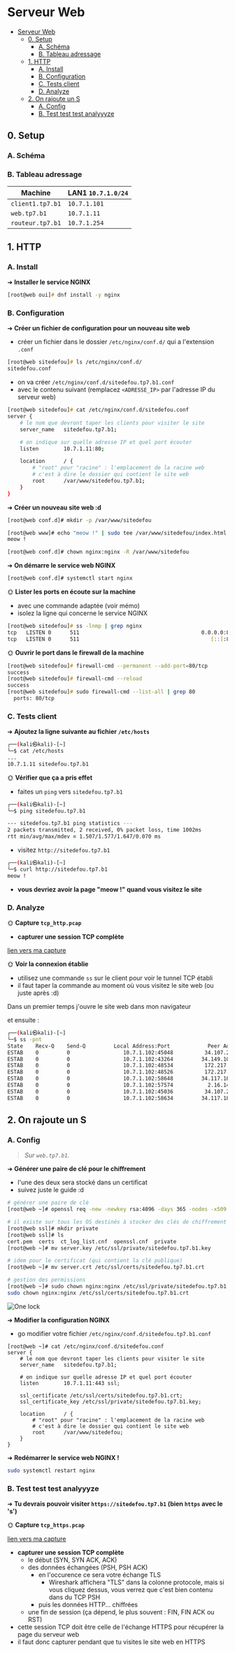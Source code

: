 # Serveur Web

- [Serveur Web](#serveur-web)
  - [0. Setup](#0-setup)
    - [A. Schéma](#a-schéma)
    - [B. Tableau adressage](#b-tableau-adressage)
  - [1. HTTP](#1-http)
    - [A. Install](#a-install)
    - [B. Configuration](#b-configuration)
    - [C. Tests client](#c-tests-client)
    - [D. Analyze](#d-analyze)
  - [2. On rajoute un S](#2-on-rajoute-un-s)
    - [A. Config](#a-config)
    - [B. Test test test analyyyze](#b-test-test-test-analyyyze)

## 0. Setup

### A. Schéma

### B. Tableau adressage

| Machine          | LAN1 `10.7.1.0/24` |
|------------------|--------------------|
| `client1.tp7.b1` | `10.7.1.101`       |
| `web.tp7.b1`     | `10.7.1.11`        |
| `routeur.tp7.b1` | `10.7.1.254`       |

## 1. HTTP

### A. Install

➜ **Installer le service NGINX**

```zsh
[root@web oui]# dnf install -y nginx
```

### B. Configuration

➜ **Créer un fichier de configuration pour un nouveau site web**

- créer un fichier dans le dossier `/etc/nginx/conf.d/` qui a l'extension `.conf`
```zsh
[root@web sitedefou]# ls /etc/nginx/conf.d/
sitedefou.conf
```
- on va créer `/etc/nginx/conf.d/sitedefou.tp7.b1.conf`
- avec le contenu suivant (remplacez `<ADRESSE_IP>` par l'adresse IP du serveur web)

```zsh
[root@web sitedefou]# cat /etc/nginx/conf.d/sitedefou.conf 
server {
    # le nom que devront taper les clients pour visiter le site
    server_name   sitedefou.tp7.b1;

    # on indique sur quelle adresse IP et quel port écouter
    listen        10.7.1.11:80;

    location      / {
        # "root" pour "racine" : l'emplacement de la racine web
        # c'est à dire le dossier qui contient le site web
        root      /var/www/sitedefou.tp7.b1;
    }
}
```

➜ **Créer un nouveau site web :d**

```bash
[root@web conf.d]# mkdir -p /var/www/sitedefou

[root@web www]# echo "meow !" | sudo tee /var/www/sitedefou/index.html
meow !

[root@web conf.d]# chown nginx:nginx -R /var/www/sitedefou
```

➜ **On démarre le service web NGINX**

```bash
[root@web conf.d]# systemctl start nginx
```

🌞 **Lister les ports en écoute sur la machine**

- avec une commande adaptée (voir mémo)
- isolez la ligne qui concerne le service NGINX
```zsh
[root@web sitedefou]# ss -lnmp | grep nginx
tcp   LISTEN 0      511                                       0.0.0.0:80               0.0.0.0:*    users:(("nginx",pid=1713,fd=6),("nginx",pid=1712,fd=6),("nginx",pid=1711,fd=6))
tcp   LISTEN 0      511                                          [::]:80                  [::]:*    users:(("nginx",pid=1713,fd=7),("nginx",pid=1712,fd=7),("nginx",pid=1711,fd=7))
```

🌞 **Ouvrir le port dans le firewall de la machine**

```zsh
[root@web sitedefou]# firewall-cmd --permanent --add-port=80/tcp
success
[root@web sitedefou]# firewall-cmd --reload
success
[root@web sitedefou]# sudo firewall-cmd --list-all | grep 80
  ports: 80/tcp
```

### C. Tests client

➜ **Ajoutez la ligne suivante au fichier `/etc/hosts`**

```zsh
┌──(kali㉿kali)-[~]
└─$ cat /etc/hosts
...
10.7.1.11 sitedefou.tp7.b1
```

🌞 **Vérifier que ça a pris effet**

- faites un `ping` vers `sitedefou.tp7.b1`
```zsh
┌──(kali㉿kali)-[~]
└─$ ping sitedefou.tp7.b1

--- sitedefou.tp7.b1 ping statistics ---
2 packets transmitted, 2 received, 0% packet loss, time 1002ms
rtt min/avg/max/mdev = 1.507/1.577/1.647/0.070 ms
```
- visitez `http://sitedefou.tp7.b1`
```zsh
┌──(kali㉿kali)-[~]
└─$ curl http://sitedefou.tp7.b1
meow !
```
- **vous devriez avoir la page "meow !" quand vous visitez le site**

### D. Analyze

🌞 **Capture `tcp_http.pcap`**

- **capturer une session TCP complète**

[lien vers ma capture](./tcp_http.pcap)

🌞 **Voir la connexion établie**

- utilisez une commande `ss` sur le client pour voir le tunnel TCP établi
- il faut taper la commande au moment où vous visitez le site web (ou juste après :d)

Dans un premier temps j'ouvre le site web dans mon navigateur

et ensuite : 
```zsh
┌──(kali㉿kali)-[~]
└─$ ss -pnt                                          
State    Recv-Q    Send-Q         Local Address:Port            Peer Address:Port    Process                                                                              
ESTAB    0         0                 10.7.1.102:45048          34.107.243.93:443      users:(("firefox-esr",pid=23825,fd=111))                                            
ESTAB    0         0                 10.7.1.102:43264         34.149.100.209:443      users:(("firefox-esr",pid=23825,fd=119))                                            
ESTAB    0         0                 10.7.1.102:48534          172.217.19.35:80       users:(("firefox-esr",pid=23825,fd=117))                                            
ESTAB    0         0                 10.7.1.102:48526          172.217.19.35:80       users:(("firefox-esr",pid=23825,fd=91))                                             
ESTAB    0         0                 10.7.1.102:58648         34.117.188.166:443      users:(("firefox-esr",pid=23825,fd=107))                                            
ESTAB    0         0                 10.7.1.102:57574           2.16.149.148:80       users:(("firefox-esr",pid=23825,fd=102))                                            
ESTAB    0         0                 10.7.1.102:45036          34.107.243.93:443      users:(("firefox-esr",pid=23825,fd=115))                                            
ESTAB    0         0                 10.7.1.102:58634         34.117.188.166:443      users:(("firefox-esr",pid=23825,fd=82)) 
```

## 2. On rajoute un S

### A. Config

> *Sur `web.tp7.b1`.*

➜ **Générer une paire de clé pour le chiffrement**

- l'une des deux sera stocké dans un certificat
- suivez juste le guide :d

```bash
# générer une paire de clé
[root@web ~]# openssl req -new -newkey rsa:4096 -days 365 -nodes -x509 -keyout server.key -out server.crt

# il existe sur tous les OS destinés à stocker des clés de chiffrement
[root@web ssl]# mkdir private
[root@web ssl]# ls
cert.pem  certs  ct_log_list.cnf  openssl.cnf  private
[root@web ~]# mv server.key /etc/ssl/private/sitedefou.tp7.b1.key

# idem pour le certificat (qui contient la clé publique)
[root@web ~]# mv server.crt /etc/ssl/certs/sitedefou.tp7.b1.crt

# gestion des permissions
[root@web ~]# sudo chown nginx:nginx /etc/ssl/private/sitedefou.tp7.b1.key
sudo chown nginx:nginx /etc/ssl/certs/sitedefou.tp7.b1.crt
```

![One lock](./img/one_lock.jpg)

➜ **Modifier la configuration NGINX**

- go modifier votre fichier `/etc/nginx/conf.d/sitedefou.tp7.b1.conf`

```nginx
[root@web ~]# cat /etc/nginx/conf.d/sitedefou.conf 
server {
    # le nom que devront taper les clients pour visiter le site
    server_name   sitedefou.tp7.b1;

    # on indique sur quelle adresse IP et quel port écouter
    listen        10.7.1.11:443 ssl;

    ssl_certificate /etc/ssl/certs/sitedefou.tp7.b1.crt;
    ssl_certificate_key /etc/ssl/private/sitedefou.tp7.b1.key;

    location      / {
        # "root" pour "racine" : l'emplacement de la racine web
        # c'est à dire le dossier qui contient le site web
        root      /var/www/sitedefou;
    }
}
```

➜ **Redémarrer le service web NGINX !**

```bash
sudo systemctl restart nginx
```

### B. Test test test analyyyze


➜ **Tu devrais pouvoir visiter `https://sitedefou.tp7.b1` (bien `https` avec le 's')**

🌞 **Capture `tcp_https.pcap`**

[lien vers ma capture](./tcp_https.pcap)

- **capturer une session TCP complète**
  - le début (SYN, SYN ACK, ACK)
  - des données échangées (PSH, PSH ACK)
    - en l'occurence ce sera votre échange TLS
      - Wireshark affichera "TLS" dans la colonne protocole, mais si vous cliquez dessus, vous verrez que c'est bien contenu dans du TCP PSH
    - puis les données HTTP... chiffrées
  - une fin de session (ça dépend, le plus souvent : FIN, FIN ACK ou RST)
- cette session TCP doit être celle de l'échange HTTPS pour récupérer la page du serveur web
- il faut donc capturer pendant que tu visites le site web en HTTPS


